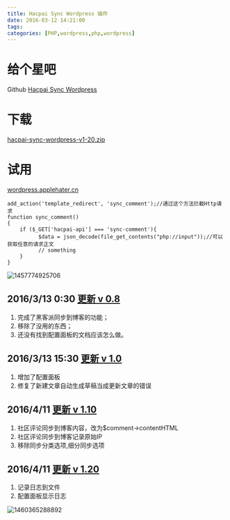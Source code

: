 ```yaml
---
title: Hacpai Sync Wordpress 插件
date: 2016-03-12 14:21:00
tags: 
categories: [PHP,wordpress,php,wordpress]
---
```


# 给个星吧
Github [Hacpai Sync Wordpress](https://github.com/zh-h/hacpai-sync-wordpress)

# 下载
[hacpai-sync-wordpress-v1-20.zip](https://github.com/zh-h/hacpai-sync-wordpress/archive/v1.20.zip)

# 试用 
[wordpress.applehater.cn](http://wordpress.applehater.cn/2016/04/11/hacpai-sync-wordpress-plugin/)

    add_action('template_redirect', 'sync_comment');//通过这个方法拦截Http请求
	function sync_comment()
    {
        if ($_GET['hacpai-api'] === 'sync-comment'){
		      $data = json_decode(file_get_contents("php://input"));//可以获取任意的请求正文
			  // something
		}
	}

![1457774925706](https://o2mmig5qb.qnssl.com/4d3de330ffd544eb9945d524754c1796.png) 

## 2016/3/13 0:30 [更新 v 0.8](https://github.com/zh-h/hacpai-sync-wordpress/commit/c694cf1ccd8de2be7148480c9a97c8b3399726a1)
1. 完成了黑客派同步到博客的功能；
2. 移除了没用的东西；
3. 还没有找到配置面板的文档应该怎么做。

## 2016/3/13 15:30 [更新 v 1.0](https://github.com/zh-h/hacpai-sync-wordpress/blob/master/README.md)
1. 增加了配置面板
2. 修复了新建文章自动生成草稿当成更新文章的错误

## 2016/4/11 [更新 v 1.10](https://github.com/zh-h/hacpai-sync-wordpress)
1. 社区评论同步到博客内容，改为$comment->contentHTML
2. 社区评论同步到博客记录原始IP
3. 移除同步分类选项,细分同步选项

## 2016/4/11 [更新 v 1.20](https://github.com/zh-h/hacpai-sync-wordpress)
1. 记录日志到文件
2. 配置面板显示日志

![1460365288892](https://o2mmig5qb.qnssl.com/d55a9cbb29e54f048765045ccdc02e19.png) 
